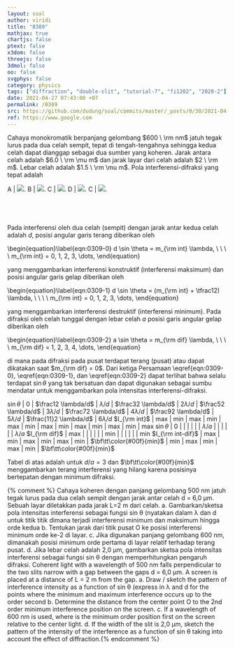 ```yaml
---
layout: soal
author: viridi
title: "0309"
mathjax: true
chartjs: false
ptext: false
x3dom: false
threejs: false
3dmol: false
oo: false
svgphys: false
category: physics
tags: ["diffraction", "double-slit", "tutorial-7", "fi1202", "2020-2"]
date: 2021-04-27 07:43:00 +07
permalink: /0309
src: https://github.com/dudung/soal/commits/master/_posts/0/30/2021-04-27-elementary-physics-tutorial-7-9.md
ref: https://www.google.com
---
```

Cahaya monokromatik berpanjang gelombang $600 \ \rm nm$ jatuh tegak lurus pada dua celah sempit, tepat di tengah-tengahnya sehingga kedua celah dapat dianggap sebagai dua sumber yang koheren. Jarak antara celah adalah $6.0 \ \rm \mu m$ dan jarak layar dari celah adalah $2 \ \rm m$. Lebar celah adalah $1.5 \ \rm \mu m$. Pola interferensi-difraksi yang tepat adalah

A | ![]({{site.baseurl}}/assets/img/0/30/0309a.png).
B | ![]({{site.baseurl}}/assets/img/0/30/0309b.png).
C | ![]({{site.baseurl}}/assets/img/0/30/0309c.png).
D | ![]({{site.baseurl}}/assets/img/0/30/0309d.png).
C | ![]({{site.baseurl}}/assets/img/0/30/0309e.png).


## &nbsp;
Pada interferensi oleh dua celah (sempit) dengan jarak antar kedua celah adalah $d$, posisi angular garis terang diberikan oleh

\begin{equation}\label{eqn:0309-0}
d \sin \theta = m_{\rm int} \lambda, \ \ \ \ m_{\rm int} = 0, 1, 2, 3, \dots,
\end{equation}

yang menggambarkan interferensi konstruktif (interferensi maksimum) dan posisi angular garis gelap diberikan oleh

\begin{equation}\label{eqn:0309-1}
d \sin \theta = (m_{\rm int}  + \tfrac12) \lambda, \ \ \ \ m_{\rm int} = 0, 1, 2, 3, \dots,
\end{equation}

yang menggambarkan interferensi destruktif (interferensi minimum). Pada difraksi oleh celah tunggal dengan lebar celah $a$ posisi garis angular gelap diberikan oleh

\begin{equation}\label{eqn:0309-2}
a \sin \theta = m_{\rm dif} \lambda, \ \ \ \ m_{\rm dif} = 1, 2, 3, 4, \dots,
\end{equation}

di mana pada difraksi pada pusat terdapat terang (pusat) atau dapat dikatakan saat $m_{\rm dif} = 0$. Dari ketiga Persamaan \eqref{eqn:0309-0}, \eqref{eqn:0309-1}, dan  \eqref{eqn:0309-2} dapat terlihat bahwa selalu terdapat $\sin\theta$ yang tak bersatuan dan dapat digunakan sebagai sumbu mendatar untuk menggambarkan pola intensitas interferensi-difraksi.

$\sin\theta$ | $0$ | $\frac12 \lambda/d$ | $\lambda/d$ | $\frac32 \lambda/d$ | $2\lambda/d$ | $\frac52 \lambda/d$ | $3\lambda/d$ | $\frac72 \lambda/d$ | $4\lambda/d$ | $\frac92 \lambda/d$ | $5\lambda/d$ | $\frac{11}2 \lambda/d$ | $6\lambda/d$
$I_{\rm int}$ | max | min | max | min | max | min | max | min | max | min | max | min | max
$\sin\theta$ | $0$ | | | | | | $\lambda/a$ | | | | | | $\lambda/a$
$I_{\rm dif}$ | max | | | | | | min | | | | | | min
$I_{\rm int-dif}$ | max | min | max | min | max | min | $\bf\tt\color{#00f}{min}$ | min | max | min | max | min | $\bf\tt\color{#00f}{min}$

Tabel di atas adalah untuk $d/a = 3$ dan $\bf\tt\color{#00f}{min}$ menggambarkan terang interferensi yang hilang karena posisinya bertepatan dengan minimum difraksi.

{% comment %}
Cahaya koheren dengan panjang gelombang 500 nm jatuh tegak lurus pada dua celah sempit dengan jarak antar celah d = 6,0 μm. Sebuah layar diletakkan pada jarak L=2 m dari celah.
a. Gambarkan/sketsa pola intensitas interferensi sebagai fungsi sin θ (nyatakan dalam λ dan d untuk titik titik dimana terjadi interferensi minimum dan maksimum hingga orde kedua
b. Tentukan jarak dari titik pusat O ke posisi interferensi minimum orde ke-2 di layar.
c. Jika digunakan panjang gelombang 600 nm, dimanakah posisi minimum orde pertama di layar relatif terhadap terang pusat.
d. Jika lebar celah adalah 2,0 μm, gambarkan sketsa pola intensitas interferensi sebagai fungsi sin θ dengan memperhitungkan pengaruh difraksi.
Coherent light with a wavelength of 500 nm falls perpendicular to the two slits narrow with a gap between the gaps d = 6,0 μm. A screen is placed at a distance of L = 2 m from the gap.
a. Draw / sketch the pattern of interference intensity as a function of sin θ (express in λ and d for the points where the minimum and maximum interference occurs up to the order second
b. Determine the distance from the center point O to the 2nd order minimum interference position on the screen.
c. If a wavelength of 600 nm is used, where is the minimum order position first on the screen relative to the center light.
d. If the width of the slit is 2,0 μm, sketch the pattern of the intensity of the interference as a function of sin θ taking into account the effect of diffraction.{% endcomment %}
